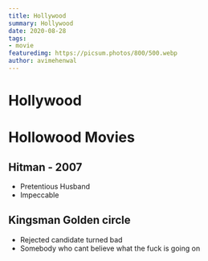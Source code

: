 ```yaml
---
title: Hollywood
summary: Hollywood
date: 2020-08-28
tags:
- movie
featuredimg: https://picsum.photos/800/500.webp
author: avimehenwal
---
```


# Hollywood



# Hollowood Movies

## Hitman - 2007

* Pretentious Husband
* Impeccable

## Kingsman Golden circle

* Rejected candidate turned bad
* Somebody who cant believe what the fuck is going on